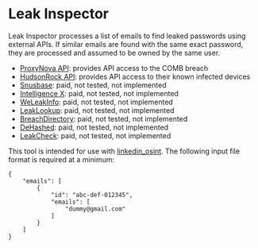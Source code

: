 # Leak Inspector

Leak Inspector processes a list of emails to find leaked passwords using external APIs. If similar emails are found with the same exact password, they are processed and assumed to be owned by the same user.

* [ProxyNova API](https://www.proxynova.com/tools/comb): provides API access to the COMB breach
* [HudsonRock API](https://cavalier.hudsonrock.com/docs): provides API access to their known infected devices
* [Snusbase](https://www.snusbase.com): paid, not tested, not implemented 
* [Intelligence X](https://intelx.io/): paid, not tested, not implemented
* [WeLeakInfo](https://weleakinfo.io/): paid, not tested, not implemented
* [LeakLookup](https://leak-lookup.com/): paid, not tested, not implemented
* [BreachDirectory](https://breachdirectory.org/): paid, not tested, not implemented
* [DeHashed](https://dehashed.com/): paid, not tested, not implemented
* [LeakCheck](https://leakcheck.io/): paid, not tested, not implemented

This tool is intended for use with [linkedin_osint](https://github.com/vulpecuna/linkedin_osint). The following input file format is required at a minimum:

```json!
{
    "emails": [
        {
            "id": "abc-def-012345",
            "emails": [
                "dummy@gmail.com"
            ]
        }
    ]
}
```
